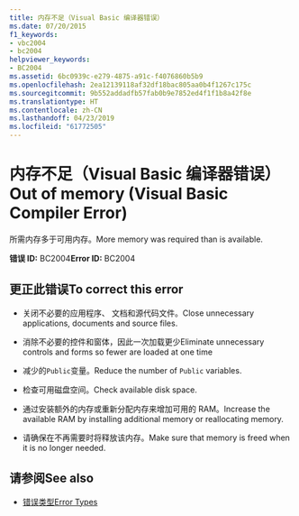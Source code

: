 ```yaml
---
title: 内存不足（Visual Basic 编译器错误）
ms.date: 07/20/2015
f1_keywords:
- vbc2004
- bc2004
helpviewer_keywords:
- BC2004
ms.assetid: 6bc0939c-e279-4875-a91c-f4076860b5b9
ms.openlocfilehash: 2ea12139118af32df18bac805aa0b4f1267c175c
ms.sourcegitcommit: 9b552addadfb57fab0b9e7852ed4f1f1b8a42f8e
ms.translationtype: HT
ms.contentlocale: zh-CN
ms.lasthandoff: 04/23/2019
ms.locfileid: "61772505"
---
```

# <a name="out-of-memory-visual-basic-compiler-error"></a><span data-ttu-id="c92d6-102">内存不足（Visual Basic 编译器错误）</span><span class="sxs-lookup"><span data-stu-id="c92d6-102">Out of memory (Visual Basic Compiler Error)</span></span>
<span data-ttu-id="c92d6-103">所需内存多于可用内存。</span><span class="sxs-lookup"><span data-stu-id="c92d6-103">More memory was required than is available.</span></span>  
  
 <span data-ttu-id="c92d6-104">**错误 ID:** BC2004</span><span class="sxs-lookup"><span data-stu-id="c92d6-104">**Error ID:** BC2004</span></span>  
  
## <a name="to-correct-this-error"></a><span data-ttu-id="c92d6-105">更正此错误</span><span class="sxs-lookup"><span data-stu-id="c92d6-105">To correct this error</span></span>  
  
- <span data-ttu-id="c92d6-106">关闭不必要的应用程序、 文档和源代码文件。</span><span class="sxs-lookup"><span data-stu-id="c92d6-106">Close unnecessary applications, documents and source files.</span></span>  
  
- <span data-ttu-id="c92d6-107">消除不必要的控件和窗体，因此一次加载更少</span><span class="sxs-lookup"><span data-stu-id="c92d6-107">Eliminate unnecessary controls and forms so fewer are loaded at one time</span></span>  
  
- <span data-ttu-id="c92d6-108">减少的`Public`变量。</span><span class="sxs-lookup"><span data-stu-id="c92d6-108">Reduce the number of `Public` variables.</span></span>  
  
- <span data-ttu-id="c92d6-109">检查可用磁盘空间。</span><span class="sxs-lookup"><span data-stu-id="c92d6-109">Check available disk space.</span></span>  
  
- <span data-ttu-id="c92d6-110">通过安装额外的内存或重新分配内存来增加可用的 RAM。</span><span class="sxs-lookup"><span data-stu-id="c92d6-110">Increase the available RAM by installing additional memory or reallocating memory.</span></span>  
  
- <span data-ttu-id="c92d6-111">请确保在不再需要时将释放该内存。</span><span class="sxs-lookup"><span data-stu-id="c92d6-111">Make sure that memory is freed when it is no longer needed.</span></span>  
  
## <a name="see-also"></a><span data-ttu-id="c92d6-112">请参阅</span><span class="sxs-lookup"><span data-stu-id="c92d6-112">See also</span></span>

- [<span data-ttu-id="c92d6-113">错误类型</span><span class="sxs-lookup"><span data-stu-id="c92d6-113">Error Types</span></span>](../../../visual-basic/programming-guide/language-features/error-types.md)
